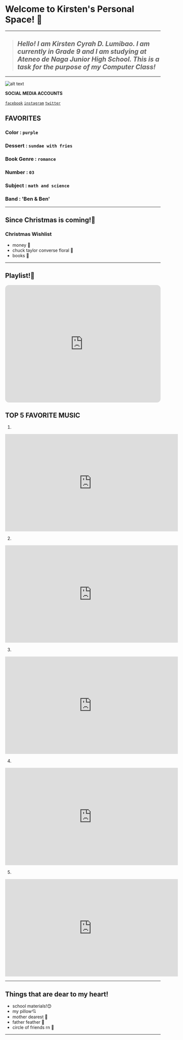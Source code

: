 # Welcome to Kirsten's Personal Space! 💅

---
>## *Hello! I am Kirsten Cyrah D. Lumibao. I am currently in Grade 9 and I am studying at Ateneo de Naga Junior High School. This is a task for the purpose of my Computer Class!*
---

![alt text](https://user-images.githubusercontent.com/118236434/202899863-4d3b204d-abd4-4c19-94c2-c804bc00366b.jpg)


**SOCIAL MEDIA ACCOUNTS**
 
[`facebook`](https://www.facebook.com/kirstencyrah.lumibao.9)
[`instagram`](https://www.instagram.com/kirstencyrah_/)
[`twitter`](https://twitter.com/cheesecake8_)

## **FAVORITES**
### Color : `purple`
### Dessert : `sundae with fries`
### Book Genre : `romance`
### Number : `03`
### Subject : `math and science`
### Band : 'Ben & Ben'

---

## Since Christmas is coming!🎄
### Christmas Wishlist
- money 💸
- chuck taylor converse floral 👟
- books 📖

---

## Playlist!🎤
<iframe style="border-radius:12px" src="https://open.spotify.com/embed/playlist/3oT18Ew47jq0iDQhWfzNFI?utm_source=generator" width="100%" height="380" frameBorder="0" allowfullscreen="" allow="autoplay; clipboard-write; encrypted-media; fullscreen; picture-in-picture" loading="lazy"></iframe>

## TOP 5 FAVORITE MUSIC
1. 
<iframe width="560" height="315" src="https://www.youtube.com/embed/9tLglpFAyIg" title="YouTube video player" frameborder="0" allow="accelerometer; autoplay; clipboard-write; encrypted-media; gyroscope; picture-in-picture" allowfullscreen></iframe>

2. 
<iframe width="560" height="315" src="https://www.youtube.com/embed/V4qjAyb4lNI" title="YouTube video player" frameborder="0" allow="accelerometer; autoplay; clipboard-write; encrypted-media; gyroscope; picture-in-picture" allowfullscreen></iframe>

3.
<iframe width="560" height="315" src="https://www.youtube.com/embed/v27At9bBb6Q" title="YouTube video player" frameborder="0" allow="accelerometer; autoplay; clipboard-write; encrypted-media; gyroscope; picture-in-picture" allowfullscreen></iframe>

4.
<iframe width="560" height="315" src="https://www.youtube.com/embed/HxwokFPIguU" title="YouTube video player" frameborder="0" allow="accelerometer; autoplay; clipboard-write; encrypted-media; gyroscope; picture-in-picture" allowfullscreen></iframe>

5.
<iframe width="560" height="315" src="https://www.youtube.com/embed/B4HD6aC4Wos" title="YouTube video player" frameborder="0" allow="accelerometer; autoplay; clipboard-write; encrypted-media; gyroscope; picture-in-picture" allowfullscreen></iframe>

---

## Things that are dear to my heart!
- school materials!😊
- my pillow💘
- mother dearest 👧
- father feather 👦
- circle of friends rn 💝

---
